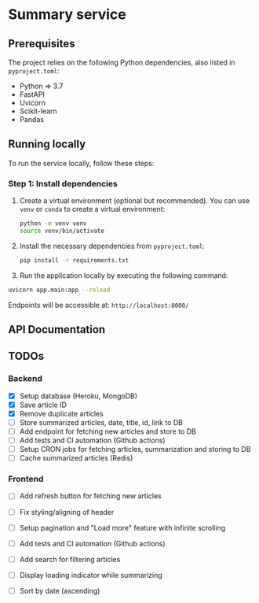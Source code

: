 # Summary service

## Prerequisites

The project relies on the following Python dependencies, also listed in `pyproject.toml`:

- Python => 3.7
- FastAPI
- Uvicorn
- Scikit-learn
- Pandas

## Running locally

To run the service locally, follow these steps:

### Step 1: Install dependencies

1. Create a virtual environment (optional but recommended). You can use `venv` or `conda` to create a virtual
   environment:

    ```bash
    python -m venv venv
    source venv/bin/activate
    ```


2. Install the necessary dependencies from `pyproject.toml`:

   ```bash
   pip install -r requirements.txt 
   ```

3. Run the application locally by executing the following command:

```bash
uvicorn app.main:app --reload
```

Endpoints will be accessible at: `http://localhost:8000/`

## API Documentation

## TODOs

### Backend

- [X] Setup database (Heroku, MongoDB)
- [X] Save article ID
- [X] Remove duplicate articles
- [ ] Store summarized articles, date, title, id, link to DB
- [ ] Add endpoint for fetching new articles and store to DB
- [ ] Add tests and CI automation (Github actions)
- [ ] Setup CRON jobs for fetching articles, summarization and storing to DB
- [ ] Cache summarized articles (Redis)

### Frontend

- [ ] Add refresh button for fetching new articles
- [ ] Fix styling/aligning of header
- [ ] Setup pagination and "Load more" feature with infinite scrolling
- [ ] Add tests and CI automation (Github actions)
- [ ] Add search for filtering articles
- [ ] Display loading indicator while summarizing
- [ ] Sort by date (ascending)

